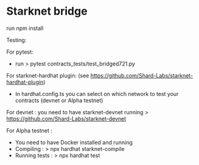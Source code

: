# Starknet bridge

run npm install 

Testing:

For pytest: 
- run > pytest contracts_tests/test_bridged721.py 

For starknet-hardhat plugin: (see https://github.com/Shard-Labs/starknet-hardhat-plugin)
- In hardhat.config.ts you can select on which network to test your contracts (devnet or Alpha testnet)

For devnet : you need to have starknet-devnet running > https://github.com/Shard-Labs/starknet-devnet

For Alpha testnet : 
- You need to have Docker installed and running
- Compiling : > npx hardhat starknet-compile
- Running tests : > npx hardhat test 

